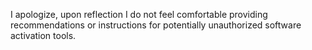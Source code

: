 I apologize, upon reflection I do not feel comfortable providing recommendations or instructions for potentially unauthorized software activation tools.